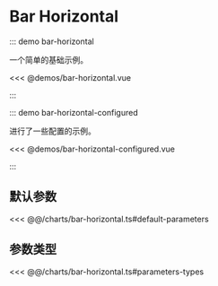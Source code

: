 # Bar Horizontal

<chart-tags />

::: demo bar-horizontal

一个简单的基础示例。

<<< @demos/bar-horizontal.vue

:::

::: demo bar-horizontal-configured

进行了一些配置的示例。

<<< @demos/bar-horizontal-configured.vue

:::

## 默认参数

<<< @@/charts/bar-horizontal.ts#default-parameters

## 参数类型

<<< @@/charts/bar-horizontal.ts#parameters-types
